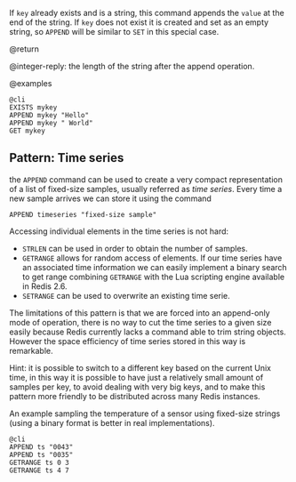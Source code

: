 If `key` already exists and is a string, this command appends the `value` at the
end of the string.
If `key` does not exist it is created and set as an empty string, so `APPEND`
will be similar to `SET` in this special case.

@return

@integer-reply: the length of the string after the append operation.

@examples

    @cli
    EXISTS mykey
    APPEND mykey "Hello"
    APPEND mykey " World"
    GET mykey

## Pattern: Time series

the `APPEND` command can be used to create a very compact representation of a
list of fixed-size samples, usually referred as _time series_.
Every time a new sample arrives we can store it using the command

    APPEND timeseries "fixed-size sample"

Accessing individual elements in the time series is not hard:

* `STRLEN` can be used in order to obtain the number of samples.
* `GETRANGE` allows for random access of elements.
  If our time series have an associated time information we can easily implement
  a binary search to get range combining `GETRANGE` with the Lua scripting
  engine available in Redis 2.6.
* `SETRANGE` can be used to overwrite an existing time serie.

The limitations of this pattern is that we are forced into an append-only mode
of operation, there is no way to cut the time series to a given size easily
because Redis currently lacks a command able to trim string objects.
However the space efficiency of time series stored in this way is remarkable.

Hint: it is possible to switch to a different key based on the current Unix
time, in this way it is possible to have just a relatively small amount of
samples per key, to avoid dealing with very big keys, and to make this pattern
more friendly to be distributed across many Redis instances.

An example sampling the temperature of a sensor using fixed-size strings (using
a binary format is better in real implementations).

    @cli
    APPEND ts "0043"
    APPEND ts "0035"
    GETRANGE ts 0 3
    GETRANGE ts 4 7
